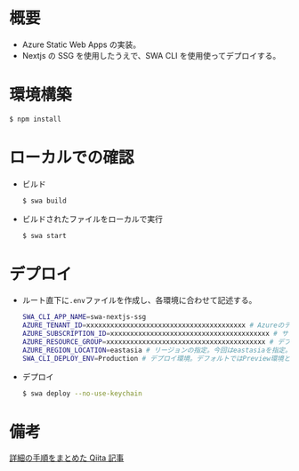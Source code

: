 # 概要

- Azure Static Web Apps の実装。
- Nextjs の SSG を使用したうえで、SWA CLI を使用使ってデプロイする。

# 環境構築

```bash
$ npm install
```

# ローカルでの確認

- ビルド

  ```bash
  $ swa build
  ```

- ビルドされたファイルをローカルで実行

  ```bash
  $ swa start
  ```

# デプロイ

- ルート直下に`.env`ファイルを作成し、各環境に合わせて記述する。

  ```bash
  SWA_CLI_APP_NAME=swa-nextjs-ssg
  AZURE_TENANT_ID=xxxxxxxxxxxxxxxxxxxxxxxxxxxxxxxxxxxxxxxx # Azureのテナントid
  AZURE_SUBSCRIPTION_ID=xxxxxxxxxxxxxxxxxxxxxxxxxxxxxxxxxxxxxxxx # サブスクリプションid
  AZURE_RESOURCE_GROUP=xxxxxxxxxxxxxxxxxxxxxxxxxxxxxxxxxxxxxxxx # デプロイするリソースグループを指定
  AZURE_REGION_LOCATION=eastasia # リージョンの指定。今回はeastasiaを指定。
  SWA_CLI_DEPLOY_ENV=Production # デプロイ環境。デフォルトではPreview環境となりますが、今回は本番環境に直接デプロイするため、Productionに変更。
  ```

- デプロイ
  ```bash
  $ swa deploy --no-use-keychain
  ```

# 備考

[詳細の手順をまとめた Qiita 記事](https://qiita.com/fsdg-takada/items/ff64bc0d46bc2e2a470b)
